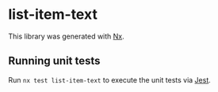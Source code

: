 # list-item-text

This library was generated with [Nx](https://nx.dev).

## Running unit tests

Run `nx test list-item-text` to execute the unit tests via [Jest](https://jestjs.io).
